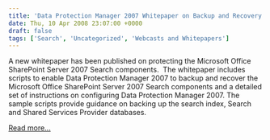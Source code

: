 ```yaml
---
title: 'Data Protection Manager 2007 Whitepaper on Backup and Recovery of Microsoft Office SharePoint Server 2007 Search Components'
date: Thu, 10 Apr 2008 23:07:00 +0000
draft: false
tags: ['Search', 'Uncategorized', 'Webcasts and Whitepapers']
---
```


A new whitepaper has been published on protecting the Microsoft Office SharePoint Server 2007 Search components.  The whitepaper includes scripts to enable Data Protection Manager 2007 to backup and recover the Microsoft Office SharePoint Server 2007 Search components and a detailed set of instructions on configuring Data Protection Manager 2007. The sample scripts provide guidance on backing up the search index, Search and Shared Services Provider databases.

[Read more...](http://www.microsoft.com/downloads/details.aspx?FamilyID=0150d17d-9f28-4ef6-8dc8-8fbb5fed5cfc&DisplayLang=en)